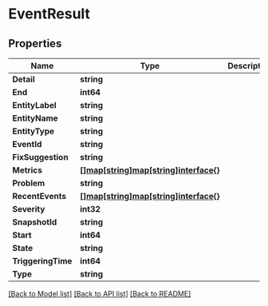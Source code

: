 # EventResult

## Properties

Name | Type | Description | Notes
------------ | ------------- | ------------- | -------------
**Detail** | **string** |  | [optional] 
**End** | **int64** |  | [optional] 
**EntityLabel** | **string** |  | [optional] 
**EntityName** | **string** |  | [optional] 
**EntityType** | **string** |  | [optional] 
**EventId** | **string** |  | [optional] 
**FixSuggestion** | **string** |  | [optional] 
**Metrics** | [**[]map[string]map[string]interface{}**](map.md) |  | [optional] 
**Problem** | **string** |  | [optional] 
**RecentEvents** | [**[]map[string]map[string]interface{}**](map.md) |  | [optional] 
**Severity** | **int32** |  | [optional] 
**SnapshotId** | **string** |  | [optional] 
**Start** | **int64** |  | [optional] 
**State** | **string** |  | [optional] 
**TriggeringTime** | **int64** |  | [optional] 
**Type** | **string** |  | [optional] 

[[Back to Model list]](../README.md#documentation-for-models) [[Back to API list]](../README.md#documentation-for-api-endpoints) [[Back to README]](../README.md)


